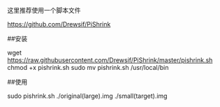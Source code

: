 这里推荐使用一个脚本文件

https://github.com/Drewsif/PiShrink

##安装

wget https://raw.githubusercontent.com/Drewsif/PiShrink/master/pishrink.sh
chmod +x pishrink.sh
sudo mv pishrink.sh /usr/local/bin

##使用

sudo pishrink.sh ./original(large).img ./small(target).img

